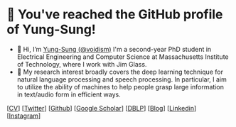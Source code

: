 # 👋 You've reached the GitHub profile of Yung-Sung!


- 👋 Hi, I’m [Yung-Sung (@voidism)](https://people.csail.mit.edu/yungsung/) I'm a second-year PhD student in Electrical Engineering and Computer Science at Massachusetts Institute of Technology, where I work with Jim Glass.
- 👀 My research interest broadly covers the deep learning technique for natural language processing and speech processing. In particular, I aim to utilize the ability of machines to help people grasp large information in text/audio form in efficient ways.

[[CV](https://people.csail.mit.edu/yungsung/files/CV.pdf)] [[Twitter](https://twitter.com/YungSungChuang)] [[Github](https://github.com/voidism)] [[Google Scholar](https://scholar.google.com/citations?hl=en&user=3ar1DOwAAAAJ)] [[DBLP](https://dblp.org/pers/hd/c/Chuang:Yung=Sung)] [[Blog](https://voidism.github.io/)] [[Linkedin](https://www.linkedin.com/in/yschuang)] [[Instagram](https://www.instagram.com/yungsung.chuang/)]

<!---
voidism/voidism is a ✨ special ✨ repository because its `README.md` (this file) appears on your GitHub profile.
You can click the Preview link to take a look at your changes.
--->
